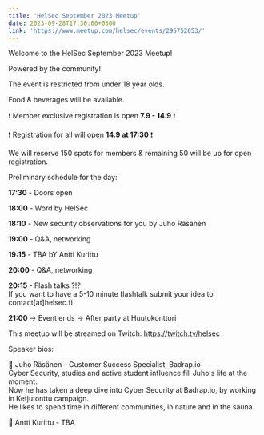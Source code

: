 ```yaml
---
title: 'HelSec September 2023 Meetup'
date: 2023-09-28T17:30:00+0300
link: 'https://www.meetup.com/helsec/events/295752053/'
---
```


Welcome to the HelSec September 2023 Meetup!

 Powered by the community!

 The event is restricted from under 18 year olds.

 Food & beverages will be available.

 ❗ Member exclusive registration is open **7.9 - 14.9** ❗

 ❗ Registration for all will open **14.9 at 17:30** ❗

 We will reserve 150 spots for members & remaining 50 will be up for open registration.

 Preliminary schedule for the day:

 **17:30** \- Doors open

 **18:00** \- Word by HelSec

 **18:10** \- New security observations for you by Juho Räsänen

 **19:00** \- Q&A\, networking

 **19:15** \- TBA bY Antti Kurittu

 **20:00** \- Q&A\, networking

 **20:15** \- Flash talks ?\!?  
If you want to have a 5-10 minute flashtalk submit your idea to contact[at]helsec.fi

 **21:00** -> Event ends -> After party at Huutokonttori

 This meetup will be streamed on Twitch: <https://twitch.tv/helsec>

 Speaker bios:

 🔷 Juho Räsänen - Customer Success Specialist, Badrap.io  
Cyber Security, studies and active student influence fill Juho's life at the moment.  
Now he has taken a deep dive into Cyber Security at Badrap.io, by working in Ketjutonttu campaign.  
He likes to spend time in different communities, in nature and in the sauna.

 🔷 Antti Kurittu - TBA

 